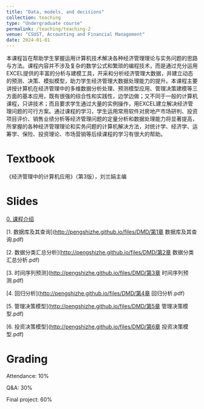 ```yaml
---
title: "Data, models, and decisions"
collection: teaching
type: "Undergraduate course"
permalink: /teaching/teaching-2
venue: "CSUST, Accounting and Financial Management"
date: 2024-01-01
---
```


本课程旨在帮助学生掌握运用计算机技术解决各种经济管理理论与实务问题的思路与方法。课程内容并不涉及复杂的数学公式和繁琐的编程技术，而是通过充分运用EXCEL提供的丰富的分析与建模工具，开采和分析经济管理大数据，并建立动态的预测、决策、模拟模型，助力学生经济管理大数据处理能力的提升。本课程主要讲授计算机在经济管理中的多维数据分析处理、预测模型应用、管理决策建模等三方面的基本应用，既有很强的综合性和实践性，边学边做；又不同于一般的计算机课程，只讲技术；而且要求学生通过大量的实例操作，用EXCEL建立解决经济管理问题的可行方案。通过课程的学习，学生运用常用软件对房地产市场研判、投资项目评价、销售业绩分析等经济管理问题的定量分析和数据处理能力将显著提高，所掌握的各种经济管理理论和实务问题的计算机解决方法，对统计学、经济学、运筹学、保险、投资理论、市场营销等后续课程的学习有很大的帮助。

Textbook
======
《经济管理中的计算机应用》（第3版），刘兰娟主编

Slides
======
[0. 课程介绍](http://pengshizhe.github.io/files/DMD/课程介绍.pdf)

[1. 数据库及其查询](http://pengshizhe.github.io/files/DMD/第1章 数据库及其查询.pdf)

[2. 数据分类汇总分析](http://pengshizhe.github.io/files/DMD/第2章 数据分类汇总分析.pdf)

[3. 时间序列预测](http://pengshizhe.github.io/files/DMD/第3章 时间序列预测.pdf)

[4. 回归分析](http://pengshizhe.github.io/files/DMD/第4章 回归分析.pdf)

[5. 管理决策模型](http://pengshizhe.github.io/files/DMD/第5章 管理决策模型.pdf)

[6. 投资决策模型](http://pengshizhe.github.io/files/DMD/第6章 投资决策模型.pdf)

Grading
======
Attendance: 10%

Q&A: 30%

Final project: 60%
